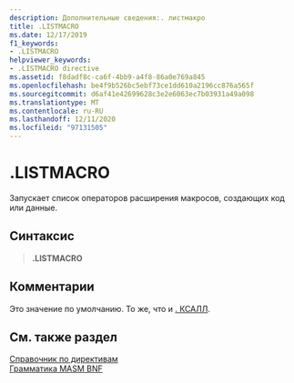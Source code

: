 ```yaml
---
description: Дополнительные сведения:. листмакро
title: .LISTMACRO
ms.date: 12/17/2019
f1_keywords:
- .LISTMACRO
helpviewer_keywords:
- .LISTMACRO directive
ms.assetid: f8dadf8c-ca6f-4bb9-a4f8-86a0e769a845
ms.openlocfilehash: be4f9b526bc5ebf73ce1dd610a2196cc876a565f
ms.sourcegitcommit: d6af41e42699628c3e2e6063ec7b03931a49a098
ms.translationtype: MT
ms.contentlocale: ru-RU
ms.lasthandoff: 12/11/2020
ms.locfileid: "97131505"
---
```

# <a name="listmacro"></a>.LISTMACRO

Запускает список операторов расширения макросов, создающих код или данные.

## <a name="syntax"></a>Синтаксис

> **.LISTMACRO**

## <a name="remarks"></a>Комментарии

Это значение по умолчанию. То же, что и [. КСАЛЛ](dot-xall.md).

## <a name="see-also"></a>См. также раздел

[Справочник по директивам](directives-reference.md)\
[Грамматика MASM BNF](masm-bnf-grammar.md)
